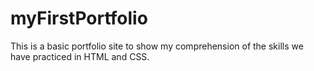 # myFirstPortfolio

This is a basic portfolio site to show my comprehension of the skills we have practiced in HTML and CSS.